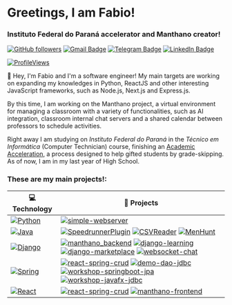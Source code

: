 <h1 align="left">Greetings, I am Fabio!</h1>
<h3 align="left">Instituto Federal do Paraná accelerator and Manthano creator!</h3>


[![GitHub followers](https://img.shields.io/github/followers/reszkojr?label=Follow&style=social)](https://github.com/reszkojr/?tab=follow)
[![Gmail Badge](https://img.shields.io/badge/-s.reszkojr-c14438?style=social&logo=Gmail&logoColor=red&link=mailto:s.reszkojr@gmail.com)](mailto:s.reszkojr@gmail.com)
[![Telegram Badge](https://img.shields.io/badge/-Telegram-c14438?style=social&logo=Telegram&logoColor=red&link=https://t.me/reszkojr)](https://t.me/reszkojr)
[![LinkedIn Badge](https://img.shields.io/badge/-LinkedIn-blue?style=social&logo=Linkedin&logoColor=blue&link=https://www.linkedin.com/in/reszko/)](https://www.linkedin.com/in/reszko/)

[![ProfileViews](https://komarev.com/ghpvc/?username=reszkojr&color=red&style=flat)](https://komarev.com/ghpvc/?username=reszkojr)

:wave: Hey, I'm Fabio and I'm a software engineer! My main targets are working on expanding my knowledges in Python, ReactJS and other interesting JavaScript frameworks, such as Node.js, Next.js and Express.js.

By this time, I am working on the Manthano project, a virtual environment for managing a classroom with a variety of functionalities, such as AI integration, classroom internal chat servers and a shared calendar between professors
to schedule activities.

Right away I am studying on *Instituto Federal do Paraná* in the *Técnico em Informática* (Computer Technician) course, finishing an [Academic Acceleration](https://nagc.org/page/acceleration), a process designed to help gifted students by grade-skipping. As of now, I am in my last year of High School.

### These are my main projects!:

| 💻 **Technology** | 🚀 **Projects** |
| - | - |
| [![Python](https://img.shields.io/static/v1?label=&message=Python&color=3776AB&logo=Python&logoColor=FFFFFF)](https://www.python.org/) |  [![simple-webserver](https://img.shields.io/static/v1?label=&message=simple-webserver&color=000605&logo=github&logoColor=FFFFFF&labelColor=000605)](https://github.com/reszkojr/simple-webserver)
| [![Java](https://img.shields.io/static/v1?label=&message=Java&color=F89820&logo=openjdk&logoColor=FFFFFF)](https://www.python.org/) |  [![SpeedrunnerPlugin](https://img.shields.io/static/v1?label=&message=SpeedrunnerPlugin&color=000605&logo=github&logoColor=FFFFFF&labelColor=000605)](https://github.com/reszkojr/SpeedrunnerPlugin) [![CSVReader](https://img.shields.io/static/v1?label=&message=CSVReader&color=000605&logo=github&logoColor=FFFFFF&labelColor=000605)](https://github.com/reszkojr/CSVReader) [![MenHunt](https://img.shields.io/static/v1?label=&message=MenHunt&color=000605&logo=github&logoColor=FFFFFF&labelColor=000605)](https://github.com/reszkojr/MenHunt)
| [![Django](https://img.shields.io/static/v1?label=&message=Django&color=092E20&logo=Django&logoColor=FFFFFF)](https://www.djangoproject.com/) |  [![manthano_backend](https://img.shields.io/static/v1?label=&message=manthano-backend&color=ffa008&logo=github&logoColor=FFFFFF&labelColor=ffa008)](https://github.com/reszkojr/manthano-backend) [![django-learning](https://img.shields.io/static/v1?label=&message=django-learning&color=000605&logo=github&logoColor=FFFFFF&labelColor=000605)](https://github.com/reszkojr/django-learning) [![django-marketplace](https://img.shields.io/static/v1?label=&message=django-marketplace&color=000605&logo=github&logoColor=F6F1E9&labelColor=000605)](https://github.com/reszkojr/django-marketplace) [![websocket-chat](https://img.shields.io/static/v1?label=&message=websocket-chat&color=000605&logo=github&logoColor=FFFFFF&labelColor=000605)](https://github.com/reszkojr/websocket_chat)
| [![Spring](https://img.shields.io/static/v1?label=&message=Spring&color=4EAA25&logo=Spring&logoColor=FFFFFF)](https://www.djangoproject.com/) | [![react-spring-crud](https://img.shields.io/static/v1?label=&message=react-spring-crud&color=000605&logo=github&logoColor=FFFFFF&labelColor=000605)](https://github.com/reszkojr/react-spring-crud) [![demo-dao-jdbc](https://img.shields.io/static/v1?label=&message=demo-dao-jdbc&color=000605&logo=github&logoColor=FFFFFF&labelColor=000605)](https://github.com/reszkojr/demo-dao-jdbc) [![workshop-springboot-jpa](https://img.shields.io/static/v1?label=&message=workshop-springboot-jpa&color=000605&logo=github&logoColor=FFFFFF&labelColor=000605)](https://github.com/reszkojr/workshop-springboot-jpa) [![workshop-javafx-jdbc](https://img.shields.io/static/v1?label=&message=workshop-javafx-jdbc&color=000605&logo=github&logoColor=FFFFFF&labelColor=000605)](https://github.com/reszkojr/workshop-javafx-jdbc)
| [![React](https://img.shields.io/static/v1?label=&message=React&color=61dbfb&logo=React&logoColor=1c2c4c)](https://www.react.dev/) | [![react-spring-crud](https://img.shields.io/static/v1?label=&message=react-spring-crud&color=000605&logo=github&logoColor=FFFFFF&labelColor=000605)](https://github.com/reszkojr/react-spring-crud) [![manthano-frontend](https://img.shields.io/static/v1?label=&message=manthano-frontend&color=ffa008&logo=github&logoColor=F6F1E9&labelColor=ffa008)](https://github.com/reszkojr/manthano-frontend)
